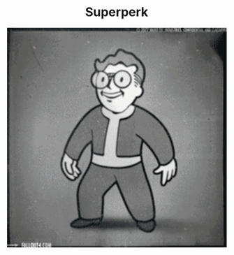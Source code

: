 <div align="center">
  <h1>Superperk</h1>
</div>

<p align="center">
  <img src="docs/tenor.gif" />
</p>
